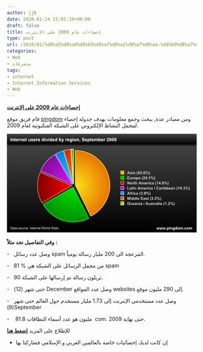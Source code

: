 ```yaml
---
author: jj6
date: 2010-01-24 15:01:19+00:00
draft: false
title: إحصاءات عام 2009 على الإنترنت
type: post
url: /2010/01/%d8%a5%d8%ad%d8%b5%d8%a7%d8%a1%d8%a7%d8%aa-%d8%b9%d8%a7%d9%85-2009-%d8%b9%d9%84%d9%89-%d8%a7%d9%84%d8%a5%d9%86%d8%aa%d8%b1%d9%86%d8%aa/
categories:
- Web
- متفرقات
tags:
- internet
- Internet Information Services
- Web
---
```


[**إحصاءات عام 2009 على الإنترنت**](https://www.it-scoop.com/2010/01/%d8%a5%d8%ad%d8%b5%d8%a7%d8%a1%d8%a7%d8%aa-%d8%b9%d8%a7%d9%85-2009-%d8%b9%d9%84%d9%89-%d8%a7%d9%84%d8%a5%d9%86%d8%aa%d8%b1%d9%86%d8%aa/)


قام فريق موقع [pingdom](http://www.pingdom.com) ومن مصادر عدة, ببحث وجمع معلومات بهدف جدولة إحصاء لمجمل النشاط الإلكتروني على الشبكة العنكبوتية لعام 2009.


[![](4295546114_5130d09d6a_o.png)
](https://www.it-scoop.com/2010/01/%d8%a5%d8%ad%d8%b5%d8%a7%d8%a1%d8%a7%d8%aa-%d8%b9%d8%a7%d9%85-2009-%d8%b9%d9%84%d9%89-%d8%a7%d9%84%d8%a5%d9%86%d8%aa%d8%b1%d9%86%d8%aa/)


**وفي التفاصيل نجد مثلاً :**

-   وصل عدد رسائل spam المزعجة الى 200 مليار رسالة يومياً.

-   81 % من مجمل الرسائل على الشبكة هي spam

-   90 تريلون رسالة تم إرسالها على الشبكة.

-   حتى شهر (12) December وصل عدد المواقع websites إلى 290 مليون موقع.

-   وصل عدد مستخدمي الإنترنت إلى 1.73 مليار مستخدم حول العالم حتى شهر (9)September

-    81.8 مليون هو عدد أسماء النطاقات  com. حتى نهاية 2009.

للإطلاع على المزيد [**إضغط هنا**](http://royal.pingdom.com/2010/01/22/internet-2009-in-numbers/)

- إن كانت لديك إحصائيات خاصة بالعالمين العربي و الإسلامي فشاركنا بها
